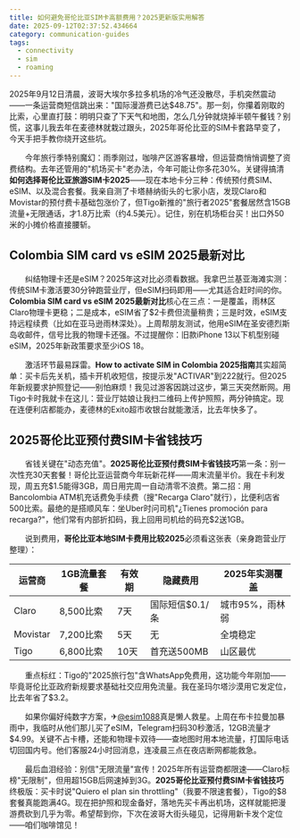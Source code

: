 ```yaml
---
title: 如何避免哥伦比亚SIM卡高额费用？2025更新版实用解答
date: 2025-09-12T02:37:52.434664
category: communication-guides
tags:
  - connectivity
  - sim
  - roaming
---
```


2025年9月12日清晨，波哥大埃尔多拉多机场的冷气还没散尽，手机突然震动——一条运营商短信跳出来："国际漫游费已达$48.75"。那一刻，你攥着刚取的比索，心里直打鼓：明明只查了下天气和地图，怎么几分钟就烧掉半顿午餐钱？别慌，这事儿我去年在麦德林就栽过跟头，2025年哥伦比亚的SIM卡套路早变了，今天手把手教你绕开这些坑。

　　今年旅行季特别魔幻：雨季刚过，咖啡产区游客暴增，但运营商悄悄调整了资费结构。去年还管用的"机场买卡"老办法，今年可能让你多花30%。关键得搞清**如何选择哥伦比亚旅游SIM卡2025**——现在本地卡分三种：传统预付费SIM、eSIM、以及混合套餐。我亲自测了卡塔赫纳街头的七家小店，发现Claro和Movistar的预付费卡基础包涨价了，但Tigo新推的"旅行者2025"套餐居然含15GB流量+无限通话，才1.8万比索（约4.5美元）。记住，别在机场柜台买！出口外50米的小摊价格直接腰斩。

## Colombia SIM card vs eSIM 2025最新对比

　　纠结物理卡还是eSIM？2025年这对比必须看数据。我拿巴兰基亚海滩实测：传统SIM卡激活要30分钟跑营业厅，但eSIM扫码即用——尤其适合赶时间的你。**Colombia SIM card vs eSIM 2025最新对比**核心在三点：一是覆盖，雨林区Claro物理卡更稳；二是成本，eSIM省了$2卡费但流量稍贵；三是时效，eSIM支持远程续费（比如在亚马逊雨林深处）。上周帮朋友测试，他用eSIM在圣安德烈斯岛收邮件，信号比我的物理卡还强。不过提醒你：旧款iPhone 13以下机型别碰eSIM，2025年新政策要求至少iOS 18。

　　激活环节最易踩雷。**How to activate SIM in Colombia 2025指南**其实超简单：买卡后先关机，插卡开机收短信，按提示发"ACTIVAR"到222就行。但2025年新规要求护照登记——别怕麻烦！我见过游客因跳过这步，第三天突然断网。用Tigo卡时我就卡在这儿：营业厅姑娘让我扫二维码上传护照照，两分钟搞定。现在连便利店都能办，麦德林的Exito超市收银台就能激活，比去年快多了。

## 2025哥伦比亚预付费SIM卡省钱技巧

　　省钱关键在"动态充值"。**2025哥伦比亚预付费SIM卡省钱技巧**第一条：别一次性充30天套餐！哥伦比亚运营商今年玩新花样——周末流量半价。我在卡利发现，周五充$1.5能得3GB，周日用完周一自动清零不浪费。第二招：用Bancolombia ATM机充话费免手续费（搜"Recarga Claro"就行），比便利店省500比索。最绝的是搭顺风车：坐Uber时问司机"¿Tienes promoción para recarga?"，他们常有内部折扣码，我上回用司机给的码充$2送1GB。

　　说到费用，**哥伦比亚本地SIM卡费用比较2025**必须看这张表（亲身跑营业厅整理）：

| 运营商 | 1GB流量套餐 | 有效期 | 隐藏费用 | 2025年实测覆盖 |
|--------|--------------|--------|----------|----------------|
| Claro  | 8,500比索    | 7天    | 国际短信$0.1/条 | 城市95%，雨林弱 |
| Movistar | 7,200比索  | 5天    | 无        | 全境稳定       |
| Tigo   | 6,800比索    | 10天   | 首充送500MB | 山区最优       |

　　重点标红：Tigo的"2025旅行包"含WhatsApp免费用，这功能今年刚加——毕竟哥伦比亚政府新规要求基础社交应用免流量。我在圣玛尔塔沙漠用它发定位，比去年省了$3.2。

　　如果你偏好纯数字方案，✈[@esim1088](https://t.me/s/esim1088)真是懒人救星。上周在布卡拉曼加暴雨中，我临时从他们那儿买了eSIM，Telegram扫码30秒激活，12GB流量才$4.99。关键不占卡槽，还能和物理卡双待——查地图时用本地流量，打国际电话切回国内号。他们客服24小时回消息，连凌晨三点在夜店断网都能救急。

　　最后血泪经验：别信"无限流量"宣传！2025年所有运营商都限速——Claro标榜"无限制"，但用超15GB后网速掉到3G。**2025哥伦比亚预付费SIM卡省钱技巧**终极版：买卡时说"Quiero el plan sin throttling"（我要不限速套餐），Tigo的$8套餐真能跑满4G。现在把护照和现金备好，落地先买卡再出机场，这样就能把漫游费砍到几乎为零。希望帮到你，下次在波哥大街头碰见，记得用新卡发个定位——咱们咖啡馆见！